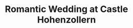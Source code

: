 ---
title: Romantic Wedding at Castle Hohenzollern
image: https://images.unsplash.com/photo-1606216794074-735e91aa2c92?w=800&q=80
alt: Beautiful wedding ceremony at historic castle
category: wedding
size: large
order: 1
published: true
---